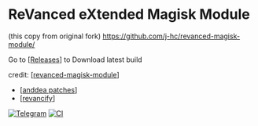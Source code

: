 # ReVanced eXtended Magisk Module 
(this copy from original fork) https://github.com/j-hc/revanced-magisk-module/

Go to [[Releases](https://github.com/DhannyNara/revanced-extended-magisk-module/releases)] to Download latest build

credit: 
[[revanced-magisk-module](https://github.com/j-hc/revanced-magisk-module/)]
- [[anddea patches](https://github.com/anddea/revanced-patches)]
-  [[revancify](https://github.com/anddea/revanced-patches)]

  
[![Telegram](https://img.shields.io/badge/Telegram-2CA5E0?style=for-the-badge&logo=telegram&logoColor=white)](https://t.me/rvc_magisk)
[![CI](https://github.com/j-hc/revanced-magisk-module/actions/workflows/ci.yml/badge.svg?event=schedule)](https://github.com/j-hc/revanced-magisk-module/actions/workflows/ci.yml)
